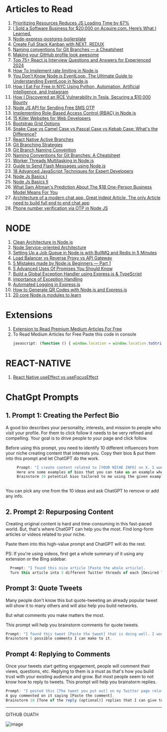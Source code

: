 # Articles to Read

1. [Prioritizing Resources Reduces JS Loading Time by 67%](https://freedium.cfd/medium.com/@Choco23/prioritizing-resources-reduces-js-loading-time-by-67-8139053444b5)
1. [I Sold a Software Business for $20,000 on Acquire.com. Here’s What I Learned.](https://readmedium.com/en/https:/medium.com/@_michaellin/i-sold-a-software-business-for-20-000-on-acquire-com-heres-what-i-learned-ac600c2a248f)
2. [Node-express-postgres-boilerplate](https://github.dev/japananh/node-express-postgres-boilerplate)
3. [Create Full Stack Kanban with NEXT, REDUX](https://www.freecodecamp.org/news/build-full-stack-app-with-typescript-nextjs-redux-toolkit-firebase/)
4. [Naming conventions for Git Branches — a Cheatsheet](https://medium.com/@abhay.pixolo/naming-conventions-for-git-branches-a-cheatsheet-8549feca2534)
5. [Making your GitHub profile look awesome](https://freedium.cfd/.com/codex/making-your-github-profile-look-awesome-869d6d130dbb)
6. [Top 75+ React.js Interview Questions and Answers for Experienced 2024](https://scriptedshadows.medium.com/react-js-interview-questions-and-answers-for-experienced-developers-ce78d26a3be8)
7. [How To Implement rate limiting in Node.js](https://readmedium.com/en/https:/ahmedsalman74.medium.com/how-to-implement-rate-limiting-in-node-js-14cb91d5cb6f)
8. [You Don’t Know Node.js EventLoop, The Ultimate Guide to Understanding EventLoop in Node.js](https://blog.bitsrc.io/you-dont-know-node-js-eventloop-8ee16831767)
9. [How I Eat For Free in NYC Using Python, Automation, Artificial Intelligence, and Instagram](https://medium.com/@chrisbuetti/how-i-eat-for-free-in-nyc-using-python-automation-artificial-intelligence-and-instagram-a5ed8a1e2a10)
10. [How I Discovered an RCE Vulnerability in Tesla, Securing a $10,000 Bounty](https://medium.com/@sahul1996l/how-i-discovered-an-rce-vulnerability-in-tesla-securing-a-10-000-bounty-62e725c2a6bd)
11. [Node JS API for Sending Free SMS OTP](https://medium.com/@mg_84673/node-js-api-for-sending-free-sms-otp-c9c3ebc14c0f)
12. [Implementing Role-Based Access Control (RBAC) in Node.js](https://medium.com/@techsuneel99/implementing-role-based-access-control-rbac-in-node-js-871591b80a83)
13. [15 Killer Websites for Web Developers](https://javascript.plainenglish.io/15-killer-websites-for-web-developers-97113695e775)
14. [Bootstrap Grid Options](https://getbootstrap.com/docs/4.0/layout/grid/#grid-options)
15. [Snake Case vs Camel Case vs Pascal Case vs Kebab Case: What's the Difference?](https://www.freecodecamp.org/news/snake-case-vs-camel-case-vs-pascal-case-vs-kebab-case-whats-the-difference/)
16. [React Native Active Branches](https://github.com/facebook/react-native/branches/active)
17. [Git Branching Strategies](https://www.engati.com/blog/git-branching-strategies#:~:text=GIT%20branching%20strategies%20are%20patterns,%2C%20stability%2C%20%26%20release%20management.)
18. [Git Branch Naming Convention](https://phoenixnap.com/kb/git-branch-name-convention)
19. [Naming Conventions for Git Branches: A Cheatsheet](https://medium.com/@abhay.pixolo/naming-conventions-for-git-branches-a-cheatsheet-8549feca2534)
20. [Worker Threads Multitasking in Node.js](https://medium.com/@manikmudholkar831995/worker-threads-multitasking-in-nodejs-6028cdf35e9d)
21. [Guide to Send Flash Messages using Node.js](https://peeyushjss.medium.com/guide-to-send-flash-messages-using-nodejs-b4f83d4b0bd7)
22. [18 Advanced JavaScript Techniques for Expert Developers](https://webcache.googleusercontent.com/search?q=cache:https://javascript.plainenglish.io/18-advanced-javascript-techniques-for-expert-developers-23633e62d4d2&strip=0&vwsrc=1&referer=medium-parser)
23. [Node Js Basics I ](https://umarfarooquekhan.medium.com/node-js-interview-questions-and-answer-part-2-7b2dbe8e5f48)
24. [Node Js Basics II ](https://umarfarooquekhan.medium.com/top-10-node-js-interview-questions-and-answer-6cad1a65a518)
25. [What Sam Altman's Prediction About The $1B One-Person Business Model Means For You](https://freedium.cfd/medium.com/swlh/what-sam-altmans-prediction-about-the-1b-one-person-business-model-means-for-you-4d1329a052ff)
26. [Architecture of a modern chat app, Great Indept Article, The only Article need to build full end to end chat app](https://medium.com/@rishabh011/enterprise-grade-architecture-of-a-modern-chat-app-d60a11867255)
27. [Phone number verification via OTP in Node JS](https://medium.com/@phone-email/phone-number-verification-via-otp-in-node-js-e6530b267dbb)


# NODE

1. [Clean Architecture in Node.js](https://medium.com/@ben.dev.io/clean-architecture-in-node-js-39c3358d46f3)
1. [Node Service-oriented Architecture](https://www.codementor.io/@evanbechtol/node-service-oriented-architecture-12vjt9zs9i)
1. [Setting Up a Job Queue in Node.js with BullMQ and Redis in 5 Minutes](https://medium.com/@mjdrehman/setting-up-a-job-queue-in-node-js-with-bullmq-and-redis-in-5-minutes-0f170928c0b5)
1. [Load Balancer vs Reverse Proxy vs API Gateway](https://medium.com/codenx/load-balancer-vs-reverse-proxy-vs-api-gateway-fcb79912abbf)
1. [5 Mistakes made by Node.js Beginners — Part 1](https://medium.com/deno-the-complete-reference/5-mistakes-made-by-node-js-beginners-part-1-3efda8c14c1c)
2. [5 Advanced Uses Of Promises You Should Know](https://freedium.cfd/blog.stackademic.com/5-advanced-uses-of-promises-you-should-know-cbc504f9f91b)
3. [Build a Global Exception Handler using Express.js & TypeScript](https://mirzaleka.medium.com/build-a-global-exception-handler-using-express-js-typescript-b9bb2f521e5e)
4. [importance of Exception Handling](https://mirzaleka.medium.com/server-side-exception-handling-patterns-practices-a889d0c557)
5. [Automated Logging in Express.js](https://mirzaleka.medium.com/automated-logging-in-express-js-a1f85ca6c5cd)
6. [How to Generate QR Codes with Node.js and Express.js](https://medium.com/@mohsinogen/how-to-generate-qr-codes-with-node-js-and-express-js-a098f9a38525)
7. [20 core Node.js modules to learn](https://blog.stackademic.com/20-core-node-js-modules-to-learn-48d8b1e40d32)

# Extensions
1. [Extension to Read Premium Medium Articles For Free](https://chrome.google.com/webstore/detail/egejbknaophaadmhijkepokfchkbnelc)
2. To Read Medium Articles for Free Paste this code in console
   ```js
   javascript: (function () { window.location = window.location.toString().replace("https://", "https://freedium.cfd/"); })();
   ```

# REACT-NATIVE

1. [React Native useEffect vs useFocusEffect](https://medium.com/@vahid.vdn/react-native-useeffect-vs-usefocuseffect-15f4f3111213)


# ChatGpt Prompts
## 1. Prompt 1: Creating the Perfect Bio

   A good bio describes your personality, interests, and mission to people who visit your profile. 
   For them to click follow it needs to be very refined and compelling. Your goal is to drive people to 
   your page and click follow.

   Before using this prompt, you need to identify 10 different influencers from your niche creating content
   that interests you. Copy their bios & put them into this prompt and let ChatGPT do the work.
      
  ```js
       Prompt: "I create content related to [YOUR NICHE INFO] on X. I want you to write a professional bio for my profile.
       Here are some examples of bios that you can take as an example when creating my bio [COPY AND PASTE THE BIOS].
       Brainstorm 10 potential bios tailored to me using the given examples as an inspiration for style and ideas."
   
  ````
   You can pick any one from the 10 ideas and ask ChatGPT to remove or add any info.


## 2. Prompt 2: Repurposing Content

   Creating original content is hard and time-consuming in this fast-paced world. But, that's where ChatGPT can help you the most.
   Find long-form articles or videos related to your niche.

  Paste them into this high-value prompt and ChatGPT will do the rest.

  PS: If you're using videos, first get a whole summary of it using any extension or the Bing sidebar.

   ```js
     Prompt: "I found this nice article [Paste the whole article].
     Turn this article into 3 different Twitter threads of each [Desired length] taking the best pieces out of it.

   ```
## Prompt 3: Quote Tweets

Many people don't know this but quote-tweeting an already popular tweet will show it to many others and 
will also help you build networks.

But what comments you make matters the most.

This prompt will help you brainstorm comments for quote tweets.

```js
Prompt: "I found this tweet [Paste the tweet] that is doing well. I would like to retweet it with my views.
Brainstorm 5 possible comments I can make to it.
``` 

## Prompt 4: Replying to Comments

Once your tweets start getting engagement, people will comment their views, questions, etc. 
Replying to them is a must as that's how you build trust with your existing audience and grow. 
But most people seem to not know how to reply to tweets. 
This prompt will help you brainstorm replies.

```js
Prompt: "I posted this [The tweet you put out] on my Twitter page related to [Insert your page info].
A guy commented on it saying [Paste the comment].
Brainstorm 10 [Tone of the reply (optional)] replies that I can give to him.
```


----------------------------------------------------------------------------------------

GITHUB OUATH 

![image](https://github.com/user-attachments/assets/f7db572f-a1d5-4eb1-8509-0b9d58fce06b)


